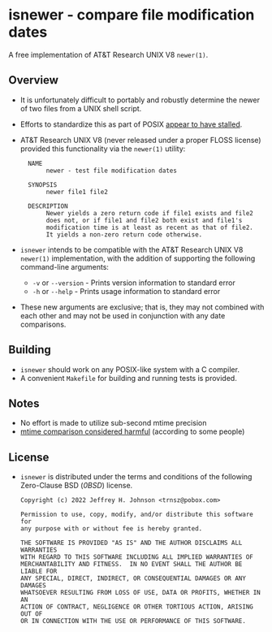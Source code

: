 <!-- vim: set nocp ts=2 sw=2 tw=78 colorcolumn=78 et nolist wrap lbr :-->
<!-- SPDX-License-Identifier: FSFAP -->
<!-- Copyright (c) 2022 Jeffrey H. Johnson <trnsz@pobox.com>
     Copying and distribution of this file, with or without modification,
     are permitted in any medium without royalty provided the copyright
     notice and this notice are preserved.  This file is offered "AS-IS",
     without any warranty. -->

# isnewer - compare file modification dates

A free implementation of AT&T Research UNIX V8 `newer(1)`.

## Overview

* It is unfortunately difficult to portably and robustly determine the
  newer of two files from a UNIX shell script.

* Efforts to standardize this as part of POSIX
  [appear to have stalled](https://www.austingroupbugs.net/view.php?id=375).

* AT&T Research UNIX V8 (never released under a proper FLOSS license)
  provided this functionality via the `newer(1)` utility:

  ```
    NAME
         newer - test file modification dates

    SYNOPSIS
         newer file1 file2

    DESCRIPTION
         Newer yields a zero return code if file1 exists and file2
         does not, or if file1 and file2 both exist and file1's
         modification time is at least as recent as that of file2.
         It yields a non-zero return code otherwise.
  ```

* `isnewer` intends to be compatible with the AT&T Research UNIX V8
  `newer(1)` implementation, with the addition of supporting the
  following command-line arguments:

  * `-v` or `--version` - Prints version information to standard error
  * `-h` or `--help`    - Prints usage information to standard error

* These new arguments are exclusive; that is, they may not combined
  with each other and may not be used in conjunction with any date
  comparisons.

## Building

* `isnewer` should work on any POSIX-like system with a C compiler.
* A convenient `Makefile` for building and running tests is provided.

## Notes

* No effort is made to utilize sub-second mtime precision
* [mtime comparison considered harmful](https://apenwarr.ca/log/20181113)
  (according to some people)

## License

* `isnewer` is distributed under the terms and conditions of the
  following Zero-Clause BSD (*0BSD*) license.

  ```
  Copyright (c) 2022 Jeffrey H. Johnson <trnsz@pobox.com>

  Permission to use, copy, modify, and/or distribute this software for
  any purpose with or without fee is hereby granted.

  THE SOFTWARE IS PROVIDED "AS IS" AND THE AUTHOR DISCLAIMS ALL WARRANTIES
  WITH REGARD TO THIS SOFTWARE INCLUDING ALL IMPLIED WARRANTIES OF
  MERCHANTABILITY AND FITNESS.  IN NO EVENT SHALL THE AUTHOR BE LIABLE FOR
  ANY SPECIAL, DIRECT, INDIRECT, OR CONSEQUENTIAL DAMAGES OR ANY DAMAGES
  WHATSOEVER RESULTING FROM LOSS OF USE, DATA OR PROFITS, WHETHER IN AN
  ACTION OF CONTRACT, NEGLIGENCE OR OTHER TORTIOUS ACTION, ARISING OUT OF
  OR IN CONNECTION WITH THE USE OR PERFORMANCE OF THIS SOFTWARE.
  ```
